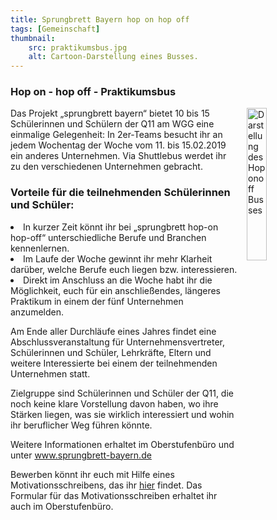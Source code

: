 ```yaml
---
title: Sprungbrett Bayern hop on hop off
tags: [Gemeinschaft]
thumbnail: 
    src: praktikumsbus.jpg
    alt: Cartoon-Darstellung eines Busses.
---
```


<h3>
    Hop on - hop off - Praktikumsbus
</h3>
<img src="images/praktikumsbus.jpg" alt="Darstellung des Hoponoff Busses" style="float: right; margin-left: 15px; width: 25%; margin-bottom: 15px"></img>

<p>
    Das Projekt „sprungbrett bayern“ bietet 10 bis 15 Schülerinnen und Schülern der Q11 am WGG eine einmalige Gelegenheit: In 2er-Teams 
    besucht ihr an jedem Wochentag der Woche vom 11. bis 15.02.2019 ein anderes Unternehmen. Via Shuttlebus werdet ihr zu den verschiedenen Unternehmen gebracht.
</p>

<h3>
    Vorteile für die teilnehmenden Schülerinnen und Schüler:
</h3>

   <li>
    In kurzer Zeit könnt ihr bei „sprungbrett hop-on hop-off“ unterschiedliche Berufe und Branchen kennenlernen.
   </li>

   <li>
    Im Laufe der Woche gewinnt ihr mehr Klarheit darüber, welche Berufe euch liegen bzw. interessieren.

</li>

<li>
    Direkt im Anschluss an die Woche habt ihr die Möglichkeit, euch für ein anschließendes, längeres Praktikum in einem der fünf Unternehmen anzumelden.

</li>

<p>
    Am Ende aller Durchläufe eines Jahres findet eine Abschlussveranstaltung für Unternehmensvertreter, Schülerinnen und Schüler, Lehrkräfte, Eltern und weitere Interessierte bei einem der teilnehmenden Unternehmen statt.
</p>

<p>
    Zielgruppe sind Schülerinnen und Schüler der Q11, die noch keine klare Vorstellung davon haben, wo ihre Stärken liegen, was sie wirklich interessiert 
    und wohin ihr beruflicher Weg führen könnte.

</p>

<p>
    Weitere Informationen erhaltet im Oberstufenbüro und unter
    <a href="https://www.sprungbrett-bayern.de/schueler/sprungbrett-hop-on-hop-off/">www.sprungbrett-bayern.de </a>
</p>
<p>
    Bewerben könnt ihr euch mit Hilfe eines Motivationsschreibens, das ihr 
    <a href="/documents/hoponoff_bewerbung.pdf" target = "_blank">hier</a>
    findet. Das Formular für das Motivationsschreiben erhaltet ihr auch im Oberstufenbüro.
</p>
